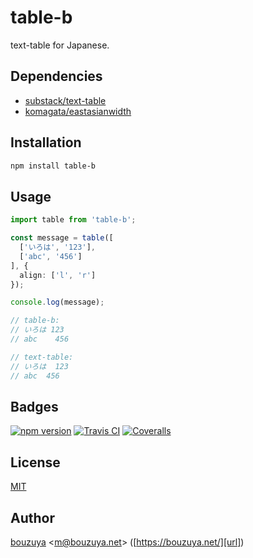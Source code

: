 # table-b

text-table for Japanese.

## Dependencies

- [substack/text-table](https://github.com/substack/text-table)
- [komagata/eastasianwidth](https://github.com/komagata/eastasianwidth)

## Installation

```bash
npm install table-b
```

## Usage

```typescript
import table from 'table-b';

const message = table([
  ['いろは', '123'],
  ['abc', '456']
], {
  align: ['l', 'r']
});

console.log(message);

// table-b:
// いろは 123
// abc    456

// text-table:
// いろは  123
// abc  456
```

## Badges

[![npm version][npm-badge-url]][npm-url]
[![Travis CI][travisci-badge-url]][travisci-url]
[![Coveralls][coveralls-badge-url]][coveralls-url]

[coveralls-badge-url]: https://img.shields.io/coveralls/github/bouzuya/table-b.svg
[coveralls-url]: https://coveralls.io/github/bouzuya/table-b
[npm-badge-url]: https://img.shields.io/npm/v/table-b.svg
[npm-url]: https://www.npmjs.com/package/table-b
[travisci-badge-url]: https://travis-ci.org/bouzuya/table-b.svg?branch=master
[travisci-url]: https://travis-ci.org/bouzuya/table-b

## License

[MIT](LICENSE)

## Author

[bouzuya][user] &lt;[m@bouzuya.net][mail]&gt; ([https://bouzuya.net/][url])

[user]: https://github.com/bouzuya
[mail]: mailto:m@bouzuya.net
[url]: https://bouzuya.net/
